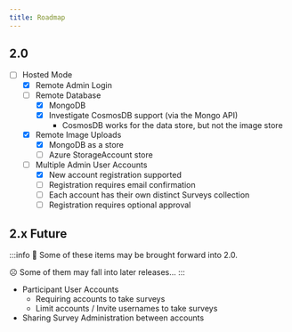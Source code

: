 ```yaml
---
title: Roadmap
---
```


## 2.0
- [ ] Hosted Mode
    - [x] Remote Admin Login
    - [ ] Remote Database
        - [x] MongoDB
        - [x] Investigate CosmosDB support (via the Mongo API)
          - CosmosDB works for the data store, but not the image store
    - [x] Remote Image Uploads
        - [x] MongoDB as a store
        - [ ] Azure StorageAccount store
    - [ ] Multiple Admin User Accounts
      - [x] New account registration supported
      - [ ] Registration requires email confirmation
      - [ ] Each account has their own distinct Surveys collection
      - [ ] Registration requires optional approval

## 2.x Future

:::info
🙂 Some of these items may be brought forward into 2.0.

☹ Some of them may fall into later releases...
:::

- Participant User Accounts
  - Requiring accounts to take surveys
  - Limit accounts / Invite usernames to take surveys
- Sharing Survey Administration between accounts
